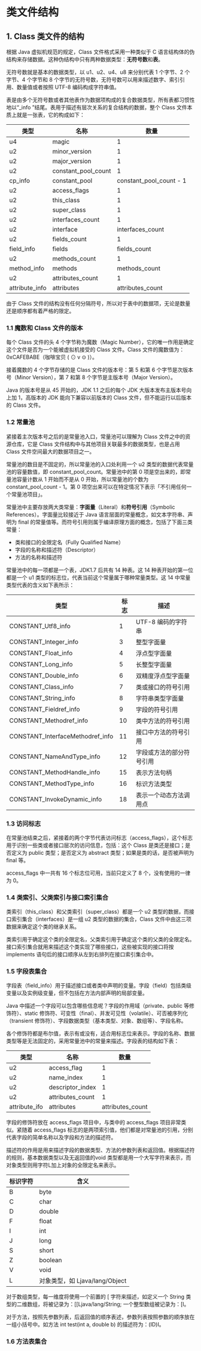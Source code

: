 # 类文件结构

## 1. Class 类文件的结构

根据 Java 虚拟机规范的规定，Class 文件格式采用一种类似于 C 语言结构体的伪结构来存储数据。这种伪结构中只有两种数据类型：**无符号数**和**表**。

无符号数就是基本的数据类型，以 u1、u2、u4、u8 来分别代表 1 个字节、2 个字节、4 个字节和 8 个字节的无符号数，无符号数可以用来描述数字、索引引用、数量值或者按照 UTF-8 编码构成字符串值。

表是由多个无符号数或者其他表作为数据项构成的复合数据类型，所有表都习惯性地以“_info ”结尾。表用于描述有层次关系的复合结构的数据，整个 Class 文件本质上就是一张表，它的构成如下：

| 类型           | 名称                | 数量                    |
| -------------- | ------------------- | ----------------------- |
| u4             | magic               | 1                       |
| u2             | minor_version       | 1                       |
| u2             | major_version       | 1                       |
| u2             | constant_pool_count | 1                       |
| cp_info        | constant_pool       | constant_pool_count - 1 |
| u2             | access_flags        | 1                       |
| u2             | this_class          | 1                       |
| u2             | super_class         | 1                       |
| u2             | interfaces_count    | 1                       |
| u2             | interface           | interfaces_count        |
| u2             | fields_count        | 1                       |
| field_info     | fields              | fields_count            |
| u2             | methods_count       | 1                       |
| method_info    | methods             | methods_count           |
| u2             | attributes_count    | 1                       |
| attribute_info | attributes          | attributes_count        |

由于 Class 文件的结构没有任何分隔符号，所以对于表中的数据项，无论是数量还是顺序都有着严格的限定。

### 1.1 魔数和 Class 文件的版本

每个 Class 文件的头 4 个字节称为魔数（Magic Number），它的唯一作用是确定这个文件是否为一个能被虚拟机接受的 Class 文件。Class 文件的魔数值为：0xCAFEBABE（咖啡宝贝 ( ⊙ v ⊙ )）。

接着魔数的 4 个字节存储的是 Class 文件的版本号：第 5 和第 6 个字节是次版本号（Minor Version），第 7 和第 8 个字节是主版本号（Major Version）。

Java 的版本号是从 45 开始的，JDK 1.1 之后的每个 JDK 大版本发布主版本号向上加 1，高版本的 JDK 能向下兼容以前版本的 Class 文件，但不能运行以后版本的 Class 文件。

### 1.2 常量池

紧接着主次版本号之后的是常量池入口，常量池可以理解为 Class 文件之中的资源仓库，它是 Class 文件结构中与其他项目关联最多的数据类型，也是占用 Class 文件空间最大的数据项目之一。

常量池的数目是不固定的，所以常量池的入口处利用一个 u2 类型的数据代表常量池的容量数值，即 constant_pool_count。常量池中的第 0 项是空出来的，即常量池容量计数从 1 开始而不是从 0 开始，所以常量池的个数为 constant_pool_count - 1。第 0 项空出来可以在特定情况下表示「不引用任何一个常量池项目」。

常量池中主要存放两大类常量：**字面量**（Literal）和**符号引用**（Symbolic References）。字面量比较接近于 Java 语言层面的常量概念，如文本字符串、声明为 final 的常量值等。而符号引用则属于编译原理方面的概念，包括了下面三类常量：

- 类和接口的全限定名（Fully Qualified Name）
- 字段的名称和描述符（Descriptor）
- 方法的名称和描述符

常量池中的每一项都是一个表，JDK1.7 后共有 14 种表。这 14 种表开始的第一位都是一个 u1 类型的标志位，代表当前这个常量属于哪种常量类型。这 14 中常量类型代表的含义如下表所示：

| 类型				| 标志 | 描述			|
|---|---|---|
| CONSTANT_Utf8_info |	1 |	UTF-8 编码的字符串 |
| CONSTANT_lnteger_info |	3 |	整型字面量 |
| CONSTANT_Float_info |	4 |	浮点型字面量 |
| CONSTANT_Long_info |	5 |	长整型字面量 |
| CONSTANT_Double_info |	6 |	双精度浮点型字面量 |
| CONSTANT_Class_info | 7 |	类或接口的符号引用 |
| CONSTANT_String_info |	8 |	字符串类型字面量 |
| CONSTANT_Fieldref_info |	9 |	字段的符号引用 |
| CONSTANT_Methodref_info |	10 |	类中方法的符号引用 |
| CONSTANT_InterfaceMethodref_info | 11 |	接口中方法的符号引用 |
| CONSTANT_NameAndType_info |	12 |	字段或方法的部分符号引用 |
| CONSTANT_MethodHandle_info |	15 |	表示方法句柄 |
| CONSTANT_MethodType_info |	16 |	标识方法类型 |
| CONSTANT_InvokeDynamic_info |	18 |	表示一个动态方法调用点 |

### 1.3 访问标志

在常量池结束之后，紧接着的两个字节代表访问标志（access_flags），这个标志用于识别一些类或者接口层次的访问信息，包括：这个 Class 是类还是接口；是否定义为 public 类型；是否定义为 abstract 类型；如果是类的话，是否被声明为 final 等。

access_flags 中一共有 16 个标志位可用，当前只定义了 8 个，没有使用的一律为 0。

### 1.4 类索引、父类索引与接口索引集合

类索引（this_class）和父类索引（super_class）都是一个 u2 类型的数据，而接口索引集合（interfaces）是一组 u2 类型的数据的集合，Class 文件中由这三项数据来确定这个类的继承关系。

类索引用于确定这个类的全限定名，父类索引用于确定这个类的父类的全限定名。接口索引集合就用来描述这个类实现了哪些接口，这些被实现的接口将按 implements 语句后的接口顺序从左到右排列在接口索引集合中。

### 1.5 字段表集合

字段表（field_info）用于描述接口或者类中声明的变量。字段（field）包括类级变量以及实例级变量，但不包括在方法内部声明的局部变量。

Java 中描述一个字段可以包含哪些信息呢？字段的作用域（private、public 等修饰符）、static 修饰符、可变性（final）、并发可见性（volatile）、可否被序列化（transient 修饰符）、字段数据类型（基本类型、对象、数组等）、字段名称。

各个修饰符都是布尔值，表示有或没有，适合用标志位来表示。字段的名称、数据类型等是无法固定的，采用常量池中的常量来描述。字段表的结构如下表：

| 类型          | 名称             | 数量             |
| ------------- | ---------------- | ---------------- |
| u2            | access_flag      | 1                |
| u2            | name_index       | 1                |
| u2            | descriptor_index | 1                |
| u2            | attributes_count | 1                |
| attribute_ifo | attributes       | attributes_count |

字段的修饰符放在 access_flags 项目中，与类中的 access_flags 项目非常类似。紧随着 access_flags 标志的是两项索引值，他们都是对常量池的引用，分别代表字段的简单名称以及字段和方法的描述符。

描述符的作用是用来描述字段的数据类型、方法的参数列表和返回值。根据描述符的规则，基本数据类型以及无返回值的void 类型都是用一个大写字符来表示，而对象类型则用字符L加上对象的全限定名来表示。

| 标识字符 | 含义                           |
| -------- | ------------------------------ |
| B        | byte                           |
| C        | char                           |
| D        | double                         |
| F        | float                          |
| I        | int                            |
| J        | long                           |
| S        | short                          |
| Z        | boolean                        |
| V        | void                           |
| L        | 对象类型，如 Ljava/lang/Object |

对于数组类型，每一维度将使用一个前置的 [ 字符来描述，如定义一个 String 类型的二维数组，将被记录为：[[Ljava/lang/String; 一个整型数组被记录为：[I。

对于方法，按照先参数列表，后返回值的顺序表述，参数列表按照参数的顺序放在一组小括号中。如方法 int test(int a, double b) 的描述符为：(ID)I。

### 1.6 方法表集合

